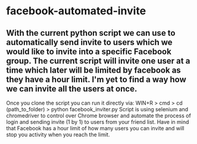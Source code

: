 # facebook-automated-invite
With the current python script we can use to automatically send invite to users which we would like to invite into a specific Facebook group. The current script will invite one user at a time which later will be limited by facebook as they have a hour limit. I'm yet to find a way how we can invite all the users at once.
------------------------------------------------------------------------------------------------------------------------------------------------------------------------------------------------
Once you clone the script you can run it directly via: WIN+R > cmd > cd (path_to_folder) > python facebook_inviter.py
Script is using selenium and chromedriver to control over Chrome browser and automate the process of login and sending invite (1 by 1) to users from your friend list. 
Have in mind that Facebook has a hour limit of how many users you can invite and will stop you activity when you reach the limit.
